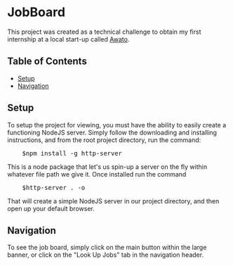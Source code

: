 # JobBoard

This project was created as a technical challenge to obtain my first internship at a local start-up called [Awato](https://awato.io "Awato's Demo Web App"). 

## Table of Contents
- [Setup](#setup)
- [Navigation](#navigation)

## Setup

To setup the project for viewing, you must have the ability to easily create a functioning NodeJS server. Simply follow the downloading and installing instructions, and from the root project directory, run the command:

<pre>
    $npm install -g http-server
</pre>

This is a node package that let's us spin-up a server on the fly within whatever file path we give it. Once installed run the command
<pre>
    $http-server . -o
</pre>

That will create a simple NodeJS server in our project directory, and then open up your default browser.

## Navigation
To see the job board, simply click on the main button within the large banner, or click on the "Look Up Jobs" tab in the navigation header.
